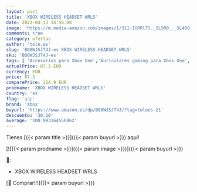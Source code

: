 ```yaml
---
layout: post
title: 'XBOX WIRELESS HEADSET WRLS'
date: 2022-04-13 14:56:08
image: 'https://m.media-amazon.com/images/I/31I-IGRRlTS._SL500_._SL400_.jpg'
comments: true
category: ofertas
author: 'tole.es'
slug: 'B08WJSJT4J-es XBOX WIRELESS HEADSET WRLS'
sku: 'B08WJSJT4J-es'
tags: [ 'Accesorios para Xbox One','Auriculares gaming para Xbox One','Electrónica','Hardware y juegos para Xbox One','Videojuegos','xbox','🇪🇸', ]
actualPrice: 87.3 EUR
currency: EUR
price: 87.3
comparePrice: 124.9 EUR
prodname: 'XBOX WIRELESS HEADSET WRLS'
country: 'es'
flag: '🇪🇸'
brand: 'Xbox'
buyurl: 'https://www.amazon.es/dp/B08WJSJT4J/?tag=tolees-21'
descuento: '30.10'
average: '100.993164556962'
---
```


Tienes [{{< param title >}}]({{< param buyurl >}}) aqui!

[![{{< param prodname >}}]({{< param image >}})]({{< param buyurl >}})

🔎:

- XBOX WIRELESS HEADSET WRLS

[🛒 Comprar!!!]({{< param buyurl >}})
